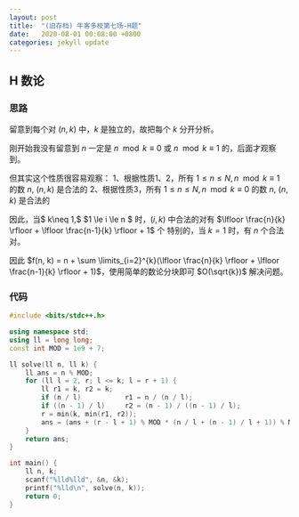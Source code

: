 ```yaml
---
layout: post
title:  "(旧存档) 牛客多校第七场-H题"
date:   2020-08-01 00:08:00 +0800
categories: jekyll update
---
```

## H 数论

### 思路

留意到每个对 $(n, k)$ 中，$k$ 是独立的，故把每个 $k$ 分开分析。

刚开始我没有留意到 $n$ 一定是 $n \mod k \equiv 0$ 或 $n \mod k \equiv 1$ 的，后面才观察到。

但其实这个性质很容易观察：
1、根据性质1、2，所有 $1 \le n \le N,n \mod k \equiv 1$ 的数 $n$, $(n, k)$ 是合法的
2、根据性质3，所有 $1 \le n \le N,n \mod k \equiv 0$ 的数 $n$, $(n, k)$ 是合法的

因此，当$ k\neq 1,$ $1 \le i \le n $ 时，$(i, k)$ 中合法的对有 $\lfloor \frac{n}{k} \rfloor + \lfloor \frac{n-1}{k} \rfloor + 1$ 个
特别的，当 $k = 1$ 时，有 $n$ 个合法对。

因此 $f(n, k) = n + \sum \limits_{i=2}^{k}(\lfloor \frac{n}{k} \rfloor + \lfloor \frac{n-1}{k} \rfloor + 1)$，使用简单的数论分块即可 $O(\sqrt{k})$ 解决问题。

### 代码

```c++
#include <bits/stdc++.h>

using namespace std;
using ll = long long;
const int MOD = 1e9 + 7;

ll solve(ll n, ll k) {
    ll ans = n % MOD;
    for (ll l = 2, r; l <= k; l = r + 1) {
        ll r1 = k, r2 = k;
        if (n / l)           r1 = n / (n / l);
        if ((n - 1) / l)     r2 = (n - 1) / ((n - 1) / l);
        r = min(k, min(r1, r2));
        ans = (ans + (r - l + 1) % MOD * (n / l + (n - 1) / l + 1)) % MOD;
    }
    return ans;
}

int main() {
    ll n, k;
    scanf("%lld%lld", &n, &k);
    printf("%lld\n", solve(n, k));
    return 0;
}
```
